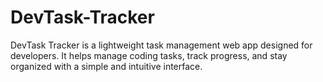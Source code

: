 # DevTask-Tracker
DevTask Tracker is a lightweight task management web app designed for developers. It helps manage coding tasks, track progress, and stay organized with a simple and intuitive interface.
